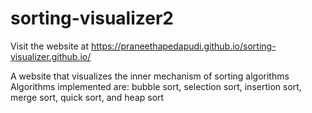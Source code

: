# sorting-visualizer2
Visit the website at https://praneethapedapudi.github.io/sorting-visualizer.github.io/

 A website that visualizes the inner mechanism of sorting algorithms
 Algorithms implemented are: bubble sort, selection sort, insertion sort, merge sort, quick sort, and heap sort
